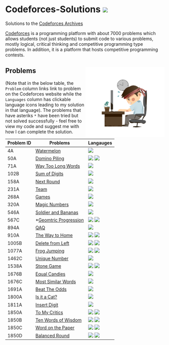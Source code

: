 # Codeforces-Solutions <img src="https://art.npanuhin.me/SVG/Codeforces/Codeforces.colored.svg" width="36px"/>

Solutions to the <a href="https://codeforces.com/">Codeforces Archives</a>

[Codeforces](https://codeforces.com/) is a programming platform with about 7000 problems which allows students (not just students) to submit code to various problems, mostly logical, critical thinking and competitive programming type problems. In addition, it is a platform that hosts competitive programming contests. 

## Problems <img align="right" width="250" src="problem_coder.png"/>

(Note that in the below table, the `Problem` column links link to problem on the Codeforces website while the `Languages` column has clickable language icons leading to my solution in that language). The problems that have asteriks `*` have been tried but not solved successfully - feel free to view my code and suggest me with how I can complete the solution.

| Problem ID | Problems | Langauges |
| - | - | - |
| 4A | [Watermelon](https://codeforces.com/problemset/problem/4/A) | <a href="src/watermelon.cpp"><img src="https://cdn.jsdelivr.net/npm/programming-languages-logos@0.0.3/src/cpp/cpp.svg" width="18px" /></a> |
| 50A | [Domino Piling](https://codeforces.com/problemset/problem/50/A) | <a href="src/domino-piling.cpp"><img src="https://cdn.jsdelivr.net/npm/programming-languages-logos@0.0.3/src/cpp/cpp.svg" width="18px" /></a> <a href="src/domino-piling.py"><img src="https://cdn.jsdelivr.net/npm/programming-languages-logos@0.0.3/src/python/python.svg" width="18px"/></a> |
| 71A | [Way Too Long Words](https://codeforces.com/problemset/problem/71/A) | <a href="src/waytoolongwords.py"><img src="https://cdn.jsdelivr.net/npm/programming-languages-logos@0.0.3/src/python/python.svg" width="18px"/></a> |
| 102B | [Sum of Digits](https://codeforces.com/problemset/problem/102/B) | <a href="src/sumofdigits.py"><img src="https://cdn.jsdelivr.net/npm/programming-languages-logos@0.0.3/src/python/python.svg" width="18px"/></a> |
| 158A | [Next Round](https://codeforces.com/problemset/problem/158/A) | <a href="src/nextround.cpp"><img src="https://cdn.jsdelivr.net/npm/programming-languages-logos@0.0.3/src/cpp/cpp.svg" width="18px" /></a> |
| 231A | [Team](https://codeforces.com/problemset/problem/231/A) | <a href="src/teams.cpp"><img src="https://cdn.jsdelivr.net/npm/programming-languages-logos@0.0.3/src/cpp/cpp.svg" width="18px" /></a> |
| 268A | [Games](https://codeforces.com/problemset/problem/268/A) | <a href="src/games.cpp"><img src="https://cdn.jsdelivr.net/npm/programming-languages-logos@0.0.3/src/cpp/cpp.svg" width="18px" /></a> |
| 320A | [Magic Numbers](https://codeforces.com/problemset/problem/320/A) | <a href="src/magicnumber.py"><img src="https://cdn.jsdelivr.net/npm/programming-languages-logos@0.0.3/src/python/python.svg" width="18px"/></a> |
| 546A | [Soldier and Bananas](https://codeforces.com/problemset/problem/546/A) | <a href="src/snb.cpp"><img src="https://cdn.jsdelivr.net/npm/programming-languages-logos@0.0.3/src/cpp/cpp.svg" width="18px" /></a> |
| 567C | *[Geomtric Progression](https://codeforces.com/problemset/problem/567/C) | <a href="src/progressgeomet.cpp"><img src="https://cdn.jsdelivr.net/npm/programming-languages-logos@0.0.3/src/cpp/cpp.svg" width="18px" /></a> <a href="src/progressgeomt.py"><img src="https://cdn.jsdelivr.net/npm/programming-languages-logos@0.0.3/src/python/python.svg" width="18px"/></a> |
| 894A | [QAQ](https://codeforces.com/problemset/problem/894/A) | <a href="src/qaq.cpp"><img src="https://cdn.jsdelivr.net/npm/programming-languages-logos@0.0.3/src/cpp/cpp.svg" width="18px" /></a> |
| 910A | [The Way to Home](https://codeforces.com/problemset/problem/910/A) | <a href="src/thewaytohome.cpp"><img src="https://cdn.jsdelivr.net/npm/programming-languages-logos@0.0.3/src/cpp/cpp.svg" width="18px" /></a> <a href="src/thewaytohome.py"><img src="https://cdn.jsdelivr.net/npm/programming-languages-logos@0.0.3/src/python/python.svg" width="18px"/></a> |
| 1005B | [Delete from Left](https://codeforces.com/problemset/problem/1005/B) | <a href="src/deleteleft.cpp"><img src="https://cdn.jsdelivr.net/npm/programming-languages-logos@0.0.3/src/python/python.svg" width="18px"/></a> <a href="src/deleteleft.py"><img src="https://cdn.jsdelivr.net/npm/programming-languages-logos@0.0.3/src/python/python.svg" width="18px"/></a>|
| 1077A | [Frog Jumping](https://codeforces.com/problemset/problem/1077/A) | <a href="src/frogjumping.cpp"><img src="https://cdn.jsdelivr.net/npm/programming-languages-logos@0.0.3/src/cpp/cpp.svg" width="18px" /></a> <a href="src/frogjumping.py"><img src="https://cdn.jsdelivr.net/npm/programming-languages-logos@0.0.3/src/python/python.svg" width="18px"/></a> |
| 1462C | [Unique Number](https://codeforces.com/problemset/problem/1462/C) | <a href="src/uniquenumber.py"><img src="https://cdn.jsdelivr.net/npm/programming-languages-logos@0.0.3/src/python/python.svg" width="18px"/></a> |
| 1538A | [Stone Game](https://codeforces.com/problemset/problem/1538/A) | <a href="src/stonegame.cpp"><img src="https://cdn.jsdelivr.net/npm/programming-languages-logos@0.0.3/src/cpp/cpp.svg" width="18px" /></a> <a href="src/stonegame.py"><img src="https://cdn.jsdelivr.net/npm/programming-languages-logos@0.0.3/src/python/python.svg" width="18px"/></a> |
| 1676B | [Equal Candies](https://codeforces.com/problemset/problem/1676/B) | <a href="src/equalcandies.py"><img src="https://cdn.jsdelivr.net/npm/programming-languages-logos@0.0.3/src/python/python.svg" width="18px"/></a> |
| 1676C | [Most Similar Words](https://codeforces.com/problemset/problem/1676/C) | <a href="src/mostsimilarwords.cpp"><img src="https://cdn.jsdelivr.net/npm/programming-languages-logos@0.0.3/src/cpp/cpp.svg" width="18px" /></a> |
| 1691A | [Beat The Odds](https://codeforces.com/problemset/problem/1691/A) | <a href="src/beattheodds.cpp"><img src="https://cdn.jsdelivr.net/npm/programming-languages-logos@0.0.3/src/cpp/cpp.svg" width="18px" /></a> |
| 1800A | [Is it a Cat?](https://codeforces.com/problemset/problem/1800/A) | <a href="src/cat.py"><img src="https://cdn.jsdelivr.net/npm/programming-languages-logos@0.0.3/src/python/python.svg" width="18px"/></a> |
| 1811A | [Insert Digit](https://codeforces.com/problemset/problem/1811/A) | <a href="src/insertd.py"><img src="https://cdn.jsdelivr.net/npm/programming-languages-logos@0.0.3/src/python/python.svg" width="18px"/></a> |
| 1850A | [To My Critics](https://codeforces.com/problemset/problem/1850/A) | <a href="src/tomycritics.cpp"><img src="https://cdn.jsdelivr.net/npm/programming-languages-logos@0.0.3/src/cpp/cpp.svg" width="18px" /></a> <a href="src/tomycritics.py"><img src="https://cdn.jsdelivr.net/npm/programming-languages-logos@0.0.3/src/python/python.svg" width="18px"/></a> |
| 1850B | [Ten Words of Wisdom](https://codeforces.com/contest/1850/problem/B) | <a href="src/tenwordswisdom.cpp"><img src="https://cdn.jsdelivr.net/npm/programming-languages-logos@0.0.3/src/cpp/cpp.svg" width="18px" /></a> <a href="src/tenwordswisdom.py"><img src="https://cdn.jsdelivr.net/npm/programming-languages-logos@0.0.3/src/python/python.svg" width="18px"/></a> |
| 1850C | [Word on the Paper](https://codeforces.com/contest/1850/problem/C) | <a href="src/wordonpaper.cpp"><img src="https://cdn.jsdelivr.net/npm/programming-languages-logos@0.0.3/src/cpp/cpp.svg" width="18px" /></a> <a href="src/wordonpaper.py"><img src="https://cdn.jsdelivr.net/npm/programming-languages-logos@0.0.3/src/python/python.svg" width="18px"/></a> |
| 1850D | [Balanced Round](https://codeforces.com/contest/1850/problem/D) | <a href="src/balancedround.cpp"><img src="https://cdn.jsdelivr.net/npm/programming-languages-logos@0.0.3/src/cpp/cpp.svg" width="18px" /></a> <a href="src/balancedround.py"><img src="https://cdn.jsdelivr.net/npm/programming-languages-logos@0.0.3/src/python/python.svg" width="18px"/></a> |

<!-- 
<a href=""><img src="https://cdn.jsdelivr.net/npm/programming-languages-logos@0.0.3/src/cpp/cpp.svg" width="18px" /></a> <a href=""><img src="https://cdn.jsdelivr.net/npm/programming-languages-logos@0.0.3/src/python/python.svg" width="18px"/></a>

|  | []() |  |
 -->
